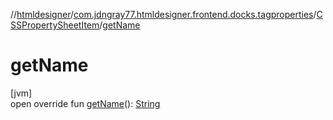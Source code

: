 //[htmldesigner](../../../index.md)/[com.jdngray77.htmldesigner.frontend.docks.tagproperties](../index.md)/[CSSPropertySheetItem](index.md)/[getName](get-name.md)

# getName

[jvm]\
open override fun [getName](get-name.md)(): [String](https://kotlinlang.org/api/latest/jvm/stdlib/kotlin/-string/index.html)
